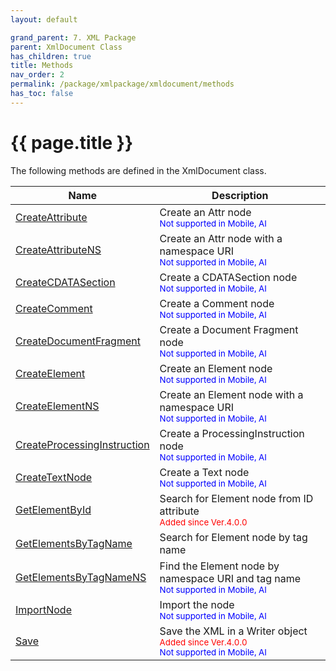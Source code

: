 ```yaml
---
layout: default

grand_parent: 7. XML Package
parent: XmlDocument Class
has_children: true
title: Methods
nav_order: 2
permalink: /package/xmlpackage/xmldocument/methods
has_toc: false
---
```

# {{ page.title }}

The following methods are defined in the XmlDocument class.

|Name       |  Description |
|----------	|--------------|
| [CreateAttribute](/package/xmlpackage/xmldocument/methods/createattribute) | Create an Attr node<br><small><span style="color:blue">Not supported in Mobile, AI</span></small> |
| [CreateAttributeNS](/package/xmlpackage/xmldocument/methods/createattributens) | Create an Attr node with a namespace URI<br><small><span style="color:blue">Not supported in Mobile, AI</span></small> |
| [CreateCDATASection](/package/xmlpackage/xmldocument/methods/createcdatasection) | Create a CDATASection node<br><small><span style="color:blue">Not supported in Mobile, AI</span></small> |
| [CreateComment](/package/xmlpackage/xmldocument/methods/createcomment) | Create a Comment node <br><small><span style="color:blue">Not supported in Mobile, AI</span></small> |
| [CreateDocumentFragment](/package/xmlpackage/xmldocument/methods/createdocumentfragment) | Create a Document Fragment node<br><small><span style="color:blue">Not supported in Mobile, AI</span></small> |
| [CreateElement](/package/xmlpackage/xmldocument/methods/createelement) | Create an Element node<br><small><span style="color:blue">Not supported in Mobile, AI</span></small> |
| [CreateElementNS](/package/xmlpackage/xmldocument/methods/createelementns) | Create an Element node with a namespace URI<br><small><span style="color:blue">Not supported in Mobile, AI</span></small> |
| [CreateProcessingInstruction](/package/xmlpackage/xmldocument/methods/createprocessinginstruction) | Create a ProcessingInstruction node<br><small><span style="color:blue">Not supported in Mobile, AI</span></small> |
| [CreateTextNode](/package/xmlpackage/xmldocument/methods/createtextnode) | Create a Text node<br><small><span style="color:blue">Not supported in Mobile, AI</span></small> |
| [GetElementById](/package/xmlpackage/xmldocument/methods/getelementbyid) | Search for Element node from ID attribute<br><small><span style="color:red">Added since Ver.4.0.0</span></small> |
| [GetElementsByTagName](/package/xmlpackage/xmldocument/methods/getelementsbytagname) | Search for Element node by tag name |
| [GetElementsByTagNameNS](/package/xmlpackage/xmldocument/methods/getelementsbytagnamens) | Find the Element node by namespace URI and tag name<br><small><span style="color:blue">Not supported in Mobile, AI</span></small> |
| [ImportNode](/package/xmlpackage/xmldocument/methods/importnode) | Import the node<br><small><span style="color:blue">Not supported in Mobile, AI</span></small> |
| [Save](/package/xmlpackage/xmldocument/methods/save) | Save the XML in a Writer object<br><small><span style="color:red">Added since Ver.4.0.0</span></small><br><small><span style="color:blue">Not supported in Mobile, AI</span></small> |